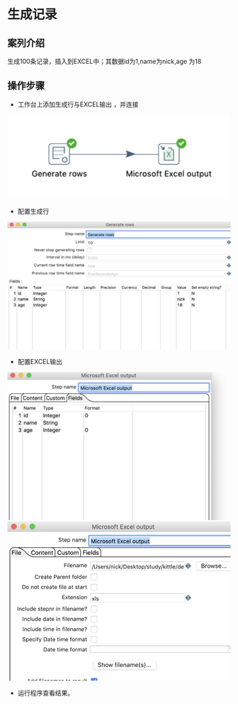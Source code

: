 # 生成记录

## 案列介绍

生成100条记录，插入到EXCEL中；其数据id为1,name为nick,age 为18


## 操作步骤

* 工作台上添加生成行与EXCEL输出 ，并连接

![](./assets/2019-06-08-22-34-37.png)

* 配置生成行  

![](./assets/2019-06-08-22-35-00.png)

* 配置EXCEL输出

![](./assets/2019-06-08-22-35-22.png)  
![](./assets/2019-06-08-22-35-33.png)

* 运行程序查看结果。

